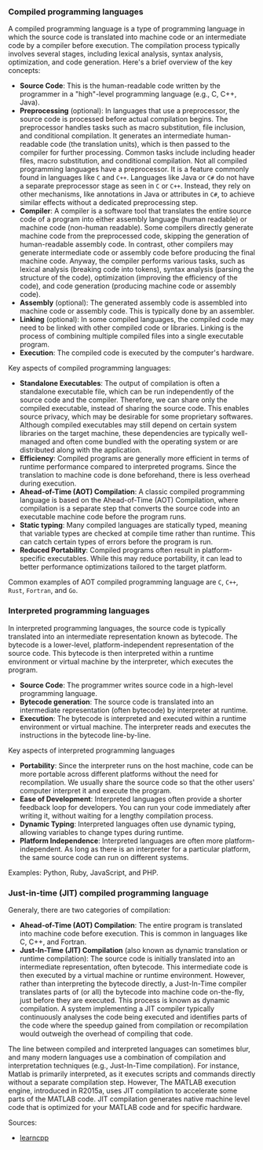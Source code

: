 ### Compiled programming languages

A compiled programming language is a type of programming language in which the source code is translated into machine code or an intermediate code by a compiler before execution. The compilation process typically involves several stages, including lexical analysis, syntax analysis, optimization, and code generation. Here's a brief overview of the key concepts:

- **Source Code**: This is the human-readable code written by the programmer in a "high"-level programming language (e.g., C, C++, Java).
- **Preprocessing** (optional): In languages that use a preprocessor, the source code is processed before actual compilation begins. The preprocessor handles tasks such as macro substitution, file inclusion, and conditional compilation. It generates an intermediate human-readable code (the translation units), which is then passed to the compiler for further processing. Common tasks include including header files, macro substitution, and conditional compilation. Not all compiled programming languages have a preprocessor. It is a feature commonly found in languages like `C` and `C++`. Languages like Java or `C#` do not have a separate preprocessor stage as seen in `C` or `C++`. Instead, they rely on other mechanisms, like annotations in Java or attributes in `C#`, to achieve similar effects without a dedicated preprocessing step.
- **Compiler**: A compiler is a software tool that translates the entire source code of a program into either assembly language (human readable) or machine code (non-human readable). Some compilers directly generate machine code from the preprocessed code, skipping the generation of human-readable assembly code. In contrast, other compilers may generate intermediate code or assembly code before producing the final machine code. Anyway, the compiler performs various tasks, such as lexical analysis (breaking code into tokens), syntax analysis (parsing the structure of the code), optimization (improving the efficiency of the code), and code generation (producing machine code or assembly code).
- **Assembly** (optional): The generated assembly code is assembled into machine code or assembly code. This is typically done by an assembler.
- **Linking** (optional): In some compiled languages, the compiled code may need to be linked with other compiled code or libraries. Linking is the process of combining multiple compiled files into a single executable program.
- **Execution**: The compiled code is executed by the computer's hardware.

Key aspects of compiled programming languages:

- **Standalone Executables**: The output of compilation is often a standalone executable file, which can be run independently of the source code and the compiler. Therefore, we can share only the compiled executable, instead of sharing the source code. This enables source privacy, which may be desirable for some proprietary softwares. Although compiled executables may still depend on certain system libraries on the target machine, these dependencies are typically well-managed and often come bundled with the operating system or are distributed along with the application.
- **Efficiency**: Compiled programs are generally more efficient in terms of runtime performance compared to interpreted programs. Since the translation to machine code is done beforehand, there is less overhead during execution.
- **Ahead-of-Time (AOT) Compilation**: A classic compiled programming language is based on the Ahead-of-Time (AOT) Compilation, where compilation is a separate step that converts the source code into an executable machine code before the program runs.
- **Static typing**: Many compiled languages are statically typed, meaning that variable types are checked at compile time rather than runtime. This can catch certain types of errors before the program is run.
- **Reduced Portability**: Compiled programs often result in platform-specific executables. While this may reduce portability, it can lead to better performance optimizations tailored to the target platform.

Common examples of AOT compiled programming language are `C`, `C++`, `Rust`, `Fortran`, and `Go`.


### Interpreted programming languages

In interpreted programming languages, the source code is typically translated into an intermediate representation known as bytecode. The bytecode is a lower-level, platform-independent representation of the source code. This bytecode is then interpreted within a runtime environment or virtual machine by the interpreter, which executes the program.

- **Source Code**: The programmer writes source code in a high-level programming language.
- **Bytecode generation**: The source code is translated into an intermediate representation (often bytecode) by interpreter at runtime.
- **Execution**: The bytecode is interpreted and executed within a runtime environment or virtual machine. The interpreter reads and executes the instructions in the bytecode line-by-line.

Key aspects of interpreted programming languages

- **Portability**: Since the interpreter runs on the host machine, code can be more portable across different platforms without the need for recompilation. We usually share the source code so that the other users' computer interpret it and execute the program.
- **Ease of Development**: Interpreted languages often provide a shorter feedback loop for developers. You can run your code immediately after writing it, without waiting for a lengthy compilation process.
- **Dynamic Typing**: Interpreted languages often use dynamic typing, allowing variables to change types during runtime.
- **Platform Independence**: Interpreted languages are often more platform-independent. As long as there is an interpreter for a particular platform, the same source code can run on different systems.

Examples: Python, Ruby, JavaScript, and PHP.

### Just-in-time (JIT) compiled programming language

Generaly, there are two categories of compilation:

- **Ahead-of-Time (AOT) Compilation**: The entire program is translated into machine code before execution. This is common in languages like C, C++, and Fortran.
- **Just-In-Time (JIT) Compilation** (also known as dynamic translation or runtime compilation): The source code is initially translated into an intermediate representation, often bytecode. This intermediate code is then executed by a virtual machine or runtime environment. However, rather than interpreting the bytecode directly, a Just-In-Time compiler translates parts of (or all) the bytecode into machine code on-the-fly, just before they are executed. This process is known as dynamic compilation. A system implementing a JIT compiler typically continuously analyses the code being executed and identifies parts of the code where the speedup gained from compilation or recompilation would outweigh the overhead of compiling that code.

The line between compiled and interpreted languages can sometimes blur, and many modern languages use a combination of compilation and interpretation techniques (e.g., Just-In-Time compilation). For instance, Matlab is primarily interpreted, as it executes scripts and commands directly without a separate compilation step. However, The MATLAB execution engine, introduced in R2015a, uses JIT compilation to accelerate some parts of the MATLAB code. JIT compilation generates native machine level code that is optimized for your MATLAB code and for specific hardware.

Sources:

- [learncpp][1]

[1]: https://www.learncpp.com/cpp-tutorial/introduction-to-programming-languages/
